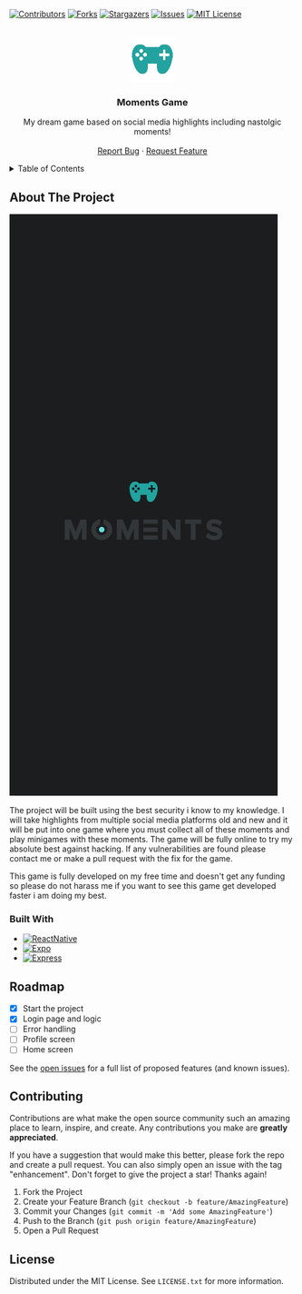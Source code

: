 [![Contributors][contributors-shield]][contributors-url]
[![Forks][forks-shield]][forks-url]
[![Stargazers][stars-shield]][stars-url]
[![Issues][issues-shield]][issues-url]
[![MIT License][license-shield]][license-url]



<!-- PROJECT LOGO -->
<br />
<div align="center">
  <a href="https://github.com/gccody/Social-media-Moments-Game">
    <img src="ExpoGame/assets/iconLarge.png" alt="Logo" width="80" height="80">
  </a>

  <h3 align="center">Moments Game</h3>

  <p align="center">
    My dream game based on social media highlights including nastolgic moments!
    <br />
    <br />
    <a href="https://github.com/gccody/Social-media-Moments-Game/issues">Report Bug</a>
    ·
    <a href="https://github.com/gccody/Social-media-Moments-Game/issues">Request Feature</a>
  </p>
</div>



<!-- TABLE OF CONTENTS -->
<details>
  <summary>Table of Contents</summary>
  <ol>
    <li>
      <a href="#about-the-project">About The Project</a>
      <ul>
        <li><a href="#built-with">Built With</a></li>
      </ul>
    </li>
    <li><a href="#roadmap">Roadmap</a></li>
    <li><a href="#contributing">Contributing</a></li>
    <li><a href="#license">License</a></li>
  </ol>
</details>



<!-- ABOUT THE PROJECT -->
## About The Project

[![Product Name Screen Shot][product-screenshot]](https://example.com)

The project will be built using the best security i know to my knowledge. I will take highlights from multiple social media platforms old and new and it will be put into one game where you must collect all of these moments and play minigames with these moments. The game will be fully online to try my absolute best against hacking. If any vulnerabilities are found please contact me or make a pull request with the fix for the game.

This game is fully developed on my free time and doesn't get any funding so please do not harass me if you want to see this game get developed faster i am doing my best.



### Built With

* [![ReactNative][ReactNative]][React-url]
* [![Expo][Expo]][Expo-url]
* [![Express][Express]][Express-url]

<!-- ROADMAP -->
## Roadmap

- [x] Start the project
- [x] Login page and logic
- [ ] Error handling
- [ ] Profile screen
- [ ] Home screen

See the [open issues](https://github.com/gccody/Social-media-Moments-Game/issues) for a full list of proposed features (and known issues).



<!-- CONTRIBUTING -->
## Contributing

Contributions are what make the open source community such an amazing place to learn, inspire, and create. Any contributions you make are **greatly appreciated**.

If you have a suggestion that would make this better, please fork the repo and create a pull request. You can also simply open an issue with the tag "enhancement".
Don't forget to give the project a star! Thanks again!

1. Fork the Project
2. Create your Feature Branch (`git checkout -b feature/AmazingFeature`)
3. Commit your Changes (`git commit -m 'Add some AmazingFeature'`)
4. Push to the Branch (`git push origin feature/AmazingFeature`)
5. Open a Pull Request



<!-- LICENSE -->
## License

Distributed under the MIT License. See `LICENSE.txt` for more information.



<!-- MARKDOWN LINKS & IMAGES -->
<!-- https://www.markdownguide.org/basic-syntax/#reference-style-links -->
[contributors-shield]: https://img.shields.io/github/contributors/gccody/Social-media-Moments-Game.svg?style=for-the-badge
[contributors-url]: https://github.com/gccody/Social-media-Moments-Game/graphs/contributors
[forks-shield]: https://img.shields.io/github/forks/gccody/Social-media-Moments-Game.svg?style=for-the-badge
[forks-url]: https://github.com/gccody/Social-media-Moments-Game/network/members
[stars-shield]: https://img.shields.io/github/stars/gccody/Social-media-Moments-Game.svg?style=for-the-badge
[stars-url]: https://github.com/gccody/Social-media-Moments-Game/stargazers
[issues-shield]: https://img.shields.io/github/issues/gccody/Social-media-Moments-Game.svg?style=for-the-badge
[issues-url]: https://github.com/gccody/Social-media-Moments-Game/issues
[license-shield]: https://img.shields.io/github/license/gccody/Social-media-Moments-Game.svg?style=for-the-badge
[license-url]: https://github.com/gccody/Social-media-Moments-Game/blob/master/LICENSE.txt
[product-screenshot]: ExpoGame/assets/splash.png
[ReactNative]: https://img.shields.io/badge/React%20Native-20232A?style=for-the-badge&logo=react&logoColor=61DAFB
[React-url]: https://reactnative.dev/
[Express]: https://img.shields.io/badge/ExpressJs-ffffff?style=for-the-badge&logo=express&logoColor=041014
[Express-url]: https://expressjs.com/
[Expo]: https://img.shields.io/badge/expo-ffffff?style=for-the-badge&logo=expo&logoColor=041014
[Expo-url]: https://expo.dev
